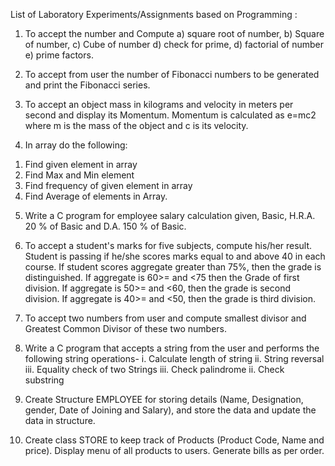 List of Laboratory Experiments/Assignments  based on Programming  :


1) To accept the number and Compute a) square root of number, b) Square of number, c) Cube of
number d) check for prime, d) factorial of number e) prime factors.

2) To accept from user the number of Fibonacci numbers to be generated and print the Fibonacci
series.

3) To accept an object mass in kilograms and velocity in meters per second and display its
Momentum. Momentum is calculated as e=mc2 where m is the mass of the object and c is its
velocity.

4) In array do the following:
 1. Find given element in array
 2. Find Max and Min element
 3. Find frequency of given element in array
 4. Find Average of elements in Array.

5) Write a C program for employee salary calculation given, Basic, H.R.A. 20 % of Basic and D.A.
150 % of Basic.

6) To accept a student's marks for five subjects, compute his/her result. Student is passing if he/she
scores marks equal to and above 40 in each course. If student scores aggregate greater than 75%,
then the grade is distinguished. If aggregate is 60>= and <75 then the
Grade of first division. If aggregate is 50>= and <60, then the grade is second division. If aggregate
is 40>= and <50, then the grade is third division.

7)  To accept two numbers from user and compute smallest divisor and Greatest Common
Divisor of these two numbers.

8) Write a C program that accepts a string from the user and performs the following string
operations- i. Calculate length of string ii. String reversal iii. Equality check of two
Strings iii. Check palindrome ii. Check substring

9) Create Structure EMPLOYEE for storing details (Name, Designation, gender, Date of Joining
and Salary), and store the data and update the data in structure.

10) Create class STORE to keep track of Products (Product Code, Name and price). Display menu of
all products to users. Generate bills as per order.
